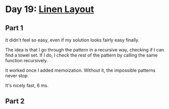 # Day 19: [Linen Layout](https://adventofcode.com/2024/day/19)

## Part 1

It didn't feel so easy, even if my solution looks fairly easy finally.

The idea is that I go through the pattern in a recursive way, checking if I can find a towel set. If I do, I check the rest of the pattern by calling the same function recursively.

It worked once I added memoization. Without it, the impossible patterns never stop.

It's nicely fast, 6 ms.

## Part 2

